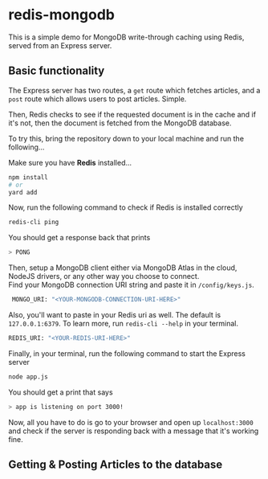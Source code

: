 # redis-mongodb

This is a simple demo for MongoDB write-through caching using Redis, served from an Express server.

## Basic functionality
The Express server has two routes, a `get` route which fetches articles, and a `post` route which allows users to post articles. Simple. <br />

Then, Redis checks to see if the requested document is in the cache and if it's not, then the document is fetched from the MongoDB database.

To try this, bring the repository down to your local machine and run the following...

Make sure you have **Redis** installed...

``` bash
npm install
# or
yard add
```

Now, run the following command to check if Redis is installed correctly 
```bash 
redis-cli ping
```

You should get a response back that prints 
```bash 
> PONG
```

Then, setup a MongoDB client either via MongoDB Atlas in the cloud, NodeJS drivers, or any other way you choose to connect. <br />
Find your MongoDB connection URI string and paste it in `/config/keys.js`. <br />
```bash
 MONGO_URI: "<YOUR-MONGODB-CONNECTION-URI-HERE>"
 ```
 
 Also, you'll want to paste in your Redis uri as well. The default is `127.0.0.1:6379`. To learn more, run `redis-cli --help` in your terminal.
 ```bash
 REDIS_URI: "<YOUR-REDIS-URI-HERE>"
 ```
 
 Finally, in your terminal, run the following command to start the Express server 
 ```bash
 node app.js
 ```
 You should get a print that says
 ```bash
 > app is listening on port 3000!
 ```
 
 Now, all you have to do is go to your browser and open up `localhost:3000` and check if the server is responding back with a message that it's working fine.
 
 ## Getting & Posting Articles to the database
 
